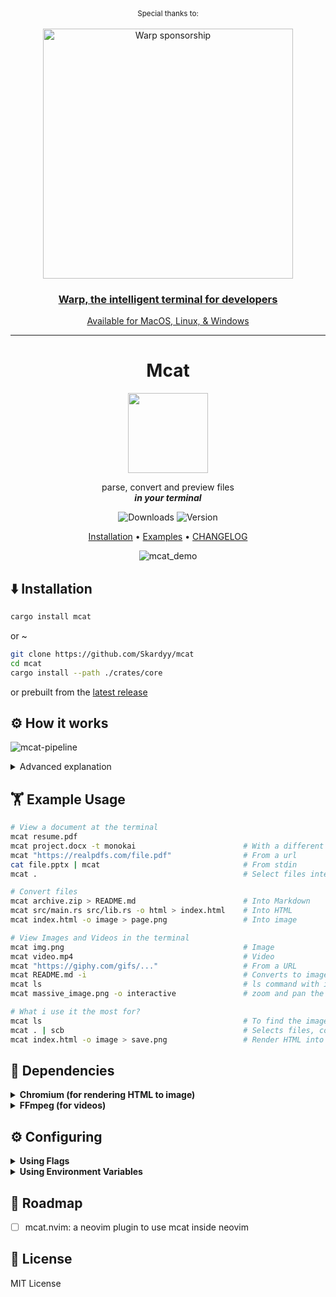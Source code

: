 <div align="center" markdown="1">
   <sup>Special thanks to:</sup>
   <br>
   <br>
   <a href="https://www.warp.dev/mcat">
      <img alt="Warp sponsorship" width="400" src="https://github.com/user-attachments/assets/c21102f7-bab9-4344-a731-0cf6b341cab2">
   </a>

### [Warp, the intelligent terminal for developers](https://www.warp.dev/mcat)
[Available for MacOS, Linux, & Windows](https://www.warp.dev/mcat)<br>

</div>
<hr>

<div align="center">

# Mcat

<img src="https://i.imgur.com/qSSM6Iy.png" width="128"/>

parse, convert and preview files  
***in your terminal***

![Downloads](https://img.shields.io/crates/d/mcat?style=for-the-badge) ![Version](https://img.shields.io/crates/v/mcat?style=for-the-badge)  

[Installation](#%EF%B8%8F-installation) • [Examples](#%EF%B8%8F-example-usage) • [CHANGELOG](./CHANGELOG.md)

![mcat_demo](https://github.com/Skardyy/assets/blob/main/mcat_opt.gif)
</div>

## ⬇️ Installation
```sh
cargo install mcat
```
or ~
```sh
git clone https://github.com/Skardyy/mcat
cd mcat
cargo install --path ./crates/core
```
or prebuilt from the [latest release](https://github.com/Skardyy/mcat/releases/latest)

## ⚙️ How it works

![mcat-pipeline](https://github.com/user-attachments/assets/fbf4617d-453a-45e8-bbd5-5dfdac2b8086)

<details>
<summary>Advanced explanation</summary>
   
---

+---------+  
|  input  |  
+---------+  

Inputs can be:
1. local file
2. url
3. bytes from stdin

The type of each input is inferred automatically, and it continues through the pipeline until it reaches the output format the user requested.

+-------------------+  
|  in the pipeline  |  
+-------------------+  

For example, if the user runs:

```
mcat file.docx file.pdf -o inline
```

`mcat` will:
- Convert both `file.docx` and `file.pdf` into a single Markdown file
- Convert that Markdown into HTML
- Convert the HTML into an image
- Convert the image into an inline terminal image and print it

You can also start from the middle of the pipeline.  
For example:

```
mcat file.html -o image > image.png
```

This starts at an HTML file and directly converts it into a PNG image.
   
+-----------------+  
|  explanation   |  
|  of the blocks  |  
+-----------------+

* **`markdown`** - set when `-o md` or when the stdout isn't the terminal (piped)
* **`pretty terminal`** is markdown with ANSI formatting, and is the **default** for any non video / image file. (you can force it by adding the `-c` flag)
* **`html`** set when `-o html` -- only works for non image / video files
* **`static image`** set when `-o image` and gives an image
* **`interactive image`** set when `-o interactive` and launches an interactive view to zoom and pan the image in the terminal.
* **`inline display`** set when `-o inline` or `-i` and prints the content as image in the terminal

---
</details>


## 🏋️ Example Usage
```sh
# View a document at the terminal
mcat resume.pdf
mcat project.docx -t monokai                        # With a different theme
mcat "https://realpdfs.com/file.pdf"                # From a url
cat file.pptx | mcat                                # From stdin
mcat .                                              # Select files interactively

# Convert files
mcat archive.zip > README.md                        # Into Markdown
mcat src/main.rs src/lib.rs -o html > index.html    # Into HTML
mcat index.html -o image > page.png                 # Into image

# View Images and Videos in the terminal
mcat img.png                                        # Image
mcat video.mp4                                      # Video
mcat "https://giphy.com/gifs/..."                   # From a URL
mcat README.md -i                                   # Converts to image and then shows it
mcat ls                                             # ls command with images
mcat massive_image.png -o interactive               # zoom and pan the image interactively in the terminal

# What i use it the most for?
mcat ls                                             # To find the image i was looking for
mcat . | scb                                        # Selects files, concat them, and copy to clipboard ~ for AI prompts
mcat index.html -o image > save.png                 # Render HTML into images
```

## 🛐 Dependencies
<details>
<summary><strong>Chromium (for rendering HTML to image)</strong></summary>

---
1. Available by default on most Windows machines via Microsoft Edge.
2. Also works with any installed Chrome, Edge, or Chromium.
3. You can install it manually via `mcat --fetch-chromium`
---
</details>

<details>
<summary><strong>FFmpeg (for videos)</strong></summary>

---
1. If it's already on your machine 🫠.
2. Otherwise, you can install it with `mcat --fetch-ffmpeg`
---
</details>

## ⚙️ Configuring
<details>
<summary><strong>Using Flags</strong></summary>

---
the main flags for configuring are:
* `--opts` for inline image printing
* `--ls-opts` for the ls command

run `mcat --help` for full detail, and other flags. 

---
</details>

<details>
<summary><strong>Using Environment Variables</strong></summary>

---
each variable mimicks its corresponding flag alternative.
* `MCAT_ENCODER`, Options: kitty,iterm,sixel,ascii. e.g. MCAT_ENCODER=kitty is the same as doing `--kitty`
* `MCAT_PAGER`, <str> the full command mcat will try to pipe into.
* `MCAT_THEME`, <str> same as the `--theme` flag
* `MCAT_INLINE_OPTS`, <str> same as the `--opts` flag
* `MCAT_LS_OPTS`, <str> same as the `--ls-opts` flag
* `MCAT_SILENT`, <bool> same as the `--silent` flag
* `MCAT_NO_LINENUMBERS`, <bool> same as the `--no-linenumbers` flag
---
</details>


## 🚧 Roadmap
- [ ] mcat.nvim: a neovim plugin to use mcat inside neovim

## 📎 License
MIT License
